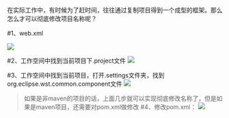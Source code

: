 在实际工作中，有时候为了赶时间，往往通过复制项目得到一个成型的框架。那么怎么才可以彻底修改项目名称呢？

#1、web.xml

![](https://upload-images.jianshu.io/upload_images/13055171-bcf343bf111886cc.png?imageMogr2/auto-orient/strip%7CimageView2/2/w/1240)

#2、工作空间中找到当前项目下.project文件 
![](https://upload-images.jianshu.io/upload_images/13055171-e23a73f7f23de0c6.png?imageMogr2/auto-orient/strip%7CimageView2/2/w/1240)

#3、工作空间中找到当前项目，打开.settings文件夹，找到org.eclipse.wst.common.component文件 
![](https://upload-images.jianshu.io/upload_images/13055171-73d22b06be57e417.png?imageMogr2/auto-orient/strip%7CimageView2/2/w/1240)

> 如果是非maven的项目的话，上面几步就可以实现彻底修改名称了，但是如果是maven项目，还需要对pom.xml做修改 
> #4、修改pom.xml： 
> ![](https://upload-images.jianshu.io/upload_images/13055171-f0c9b339b8b53050.png?imageMogr2/auto-orient/strip%7CimageView2/2/w/1240)
